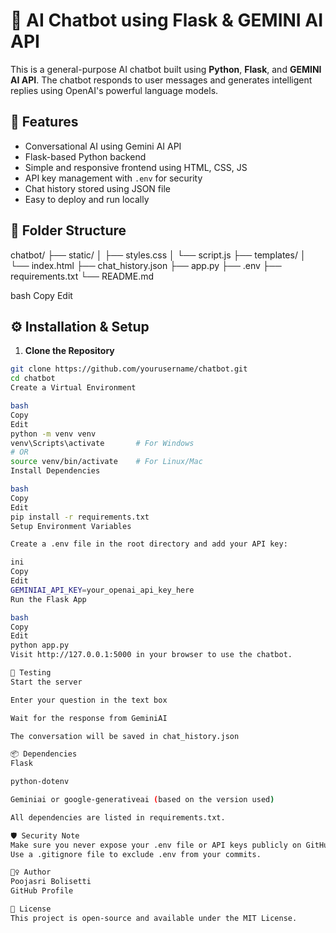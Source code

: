 # 💬 AI Chatbot using Flask & GEMINI AI API

This is a general-purpose AI chatbot built using **Python**, **Flask**, and **GEMINI AI API**. The chatbot responds to user messages and generates intelligent replies using OpenAI's powerful language models.

## 🚀 Features

- Conversational AI using Gemini AI API  
- Flask-based Python backend  
- Simple and responsive frontend using HTML, CSS, JS  
- API key management with `.env` for security  
- Chat history stored using JSON file  
- Easy to deploy and run locally

## 📁 Folder Structure

chatbot/
├── static/
│ ├── styles.css
│ └── script.js
├── templates/
│ └── index.html
├── chat_history.json
├── app.py
├── .env
├── requirements.txt
└── README.md

bash
Copy
Edit

## ⚙️ Installation & Setup

1. **Clone the Repository**

```bash
git clone https://github.com/yourusername/chatbot.git
cd chatbot
Create a Virtual Environment

bash
Copy
Edit
python -m venv venv
venv\Scripts\activate       # For Windows
# OR
source venv/bin/activate    # For Linux/Mac
Install Dependencies

bash
Copy
Edit
pip install -r requirements.txt
Setup Environment Variables

Create a .env file in the root directory and add your API key:

ini
Copy
Edit
GEMINIAI_API_KEY=your_openai_api_key_here
Run the Flask App

bash
Copy
Edit
python app.py
Visit http://127.0.0.1:5000 in your browser to use the chatbot.

🧪 Testing
Start the server

Enter your question in the text box

Wait for the response from GeminiAI

The conversation will be saved in chat_history.json

📦 Dependencies
Flask

python-dotenv

Geminiai or google-generativeai (based on the version used)

All dependencies are listed in requirements.txt.

🛡️ Security Note
Make sure you never expose your .env file or API keys publicly on GitHub.
Use a .gitignore file to exclude .env from your commits.

🙋‍♀️ Author
Poojasri Bolisetti
GitHub Profile

📄 License
This project is open-source and available under the MIT License.
